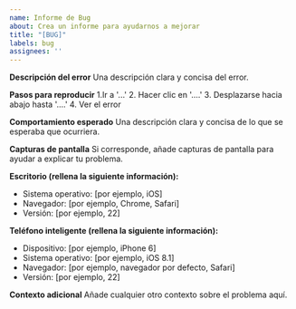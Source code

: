 ```yaml
---
name: Informe de Bug
about: Crea un informe para ayudarnos a mejorar
title: "[BUG]"
labels: bug
assignees: ''
---
```


**Descripción del error**
Una descripción clara y concisa del error.

**Pasos para reproducir**
1.Ir a '...'
2. Hacer clic en '....'
3. Desplazarse hacia abajo hasta '....'
4. Ver el error

**Comportamiento esperado**
Una descripción clara y concisa de lo que se esperaba que ocurriera.

**Capturas de pantalla**
Si corresponde, añade capturas de pantalla para ayudar a explicar tu problema.

**Escritorio (rellena la siguiente información):**
  - Sistema operativo: [por ejemplo, iOS]
  - Navegador: [por ejemplo, Chrome, Safari]
  - Versión: [por ejemplo, 22]

**Teléfono inteligente (rellena la siguiente información):**
  - Dispositivo: [por ejemplo, iPhone 6]
  - Sistema operativo: [por ejemplo, iOS 8.1]
  - Navegador: [por ejemplo, navegador por defecto, Safari]
  - Versión: [por ejemplo, 22]

**Contexto adicional**
Añade cualquier otro contexto sobre el problema aquí.
